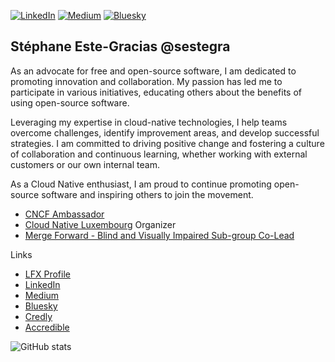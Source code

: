 [![LinkedIn](https://img.shields.io/badge/linkedin-%230077B5.svg?style=for-the-badge&logo=linkedin&logoColor=white)](https://linkedin.com/in/sestegra)
[![Medium](https://img.shields.io/badge/medium-12100E?style=for-the-badge&logo=medium&logoColor=white)](https://medium.com/@sestegra)
[![Bluesky](https://img.shields.io/badge/bluesky-%231185FE.svg?style=for-the-badge&logo=bluesky&logoColor=white)](https://bsky.app/profile/sestegra.bsky.social)

## Stéphane Este-Gracias @sestegra
As an advocate for free and open-source software, I am dedicated to promoting innovation and collaboration. My passion has led me to participate in various initiatives, educating others about the benefits of using open-source software.

Leveraging my expertise in cloud-native technologies, I help teams overcome challenges, identify improvement areas, and develop successful strategies. I am committed to driving positive change and fostering a culture of collaboration and continuous learning, whether working with external customers or our own internal team.

As a Cloud Native enthusiast, I am proud to continue promoting open-source software and inspiring others to join the movement.

* [CNCF Ambassador](https://www.credly.com/badges/97e29ae0-2d27-4371-b155-03019e50c52d)</br> 
* [Cloud Native Luxembourg](https://community.cncf.io/luxembourg/) Organizer</br>
* [Merge Forward - Blind and Visually Impaired Sub-group Co-Lead](https://community.cncf.io/blind-and-visually-impaired/) </br>

Links
* [LFX Profile](https://openprofile.dev/profile/sestegra)
* [LinkedIn](https://linkedin.com/in/sestegra)
* [Medium](https://medium.com/@sestegra)
* [Bluesky](https://bsky.app/profile/sestegra.bsky.social)
* [Credly](https://www.credly.com/users/sestegra)
* [Accredible](https://www.credential.net/profile/sestegra/wallet)

![GitHub stats](https://github-readme-stats.vercel.app/api?username=sestegra&show_icons=true&theme=highcontrast)
